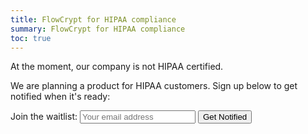 ```yaml
---
title: FlowCrypt for HIPAA compliance
summary: FlowCrypt for HIPAA compliance
toc: true
---
```


At the moment, our company is not HIPAA certified.

We are planning a product for HIPAA customers. Sign up below to get notified when it's ready:

<form class="waitlist">
  Join the waitlist: 
  <input type="email" class="input_email" placeholder="Your email address" value="" />
  <input type="hidden" class="input_waitlist" value="hipaa" />
  <button>Get Notified</button>
</form>
<script src="https://flowcrypt.com/js/pages/waitlist.js?version=67"></script>
